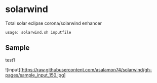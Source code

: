# solarwind
Total solar eclipse corona/solarwind enhancer

```
usage: solarwind.sh inputfile
```

## Sample

test1

![input][https://raw.githubusercontent.com/asalamon74/solarwind/gh-pages/sample_input_150.jpg]
